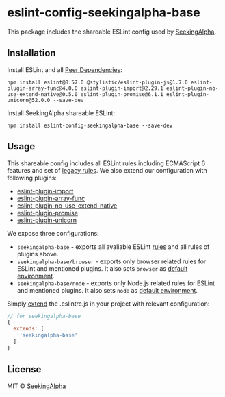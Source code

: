# eslint-config-seekingalpha-base

This package includes the shareable ESLint config used by [SeekingAlpha](https://seekingalpha.com/).

## Installation

Install ESLint and all [Peer Dependencies](https://nodejs.org/en/blog/npm/peer-dependencies/):

    npm install eslint@8.57.0 @stylistic/eslint-plugin-js@1.7.0 eslint-plugin-array-func@4.0.0 eslint-plugin-import@2.29.1 eslint-plugin-no-use-extend-native@0.5.0 eslint-plugin-promise@6.1.1 eslint-plugin-unicorn@52.0.0 --save-dev

Install SeekingAlpha shareable ESLint:

    npm install eslint-config-seekingalpha-base --save-dev

## Usage

This shareable config includes all ESLint rules including ECMAScript 6 features and set of [legacy rules](https://eslint.org/docs/rules/#deprecated). We also extend our configuration with following plugins:

- [eslint-plugin-import](https://github.com/benmosher/eslint-plugin-import)
- [eslint-plugin-array-func](https://github.com/freaktechnik/eslint-plugin-array-func)
- [eslint-plugin-no-use-extend-native](https://github.com/dustinspecker/eslint-plugin-no-use-extend-native)
- [eslint-plugin-promise](https://github.com/xjamundx/eslint-plugin-promise)
- [eslint-plugin-unicorn](https://github.com/sindresorhus/eslint-plugin-unicorn)

We expose three configurations:

- `seekingalpha-base` - exports all avaliable ESLint [rules](https://eslint.org/docs/rules/) and all rules of plugins above.
- `seekingalpha-base/browser` - exports only browser related rules for ESLint and mentioned plugins. It also sets `browser` as [default environment](https://eslint.org/docs/user-guide/configuring#specifying-environments).
- `seekingalpha-base/node` - exports only Node.js related rules for ESLint and mentioned plugins. It also sets `node` as [default environment](https://eslint.org/docs/user-guide/configuring#specifying-environments).

Simply [extend](https://eslint.org/docs/user-guide/configuring#extending-configuration-files) the .eslintrc.js in your project with relevant configuration:

```javascript
// for seekingalpha-base
{
  extends: [
    'seekingalpha-base'
  ]
}
```

## License

MIT © [SeekingAlpha](https://seekingalpha.com/)
